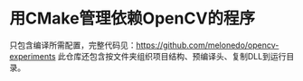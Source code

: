 # 用CMake管理依赖OpenCV的程序

只包含编译所需配置，完整代码见：<https://github.com/melonedo/opencv-experiments>
此仓库还包含按文件夹组织项目结构、预编译头、复制DLL到运行目录。
